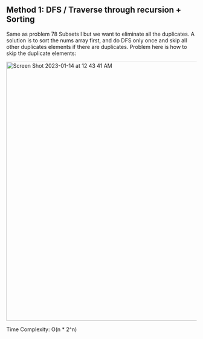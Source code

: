 ## Method 1: DFS / Traverse through recursion + Sorting

Same as problem 78 Subsets I but we want to eliminate all the duplicates. A solution is to sort the nums array first, and do DFS only once and skip
all other duplicates elements if there are duplicates. Problem here is how to skip the duplicate elements:

<img width="686" alt="Screen Shot 2023-01-14 at 12 43 41 AM" src="https://user-images.githubusercontent.com/106039830/212459655-c578c281-b620-4fd3-996f-21a13a17c07e.png">

Time Complexity: O(n * 2^n)
